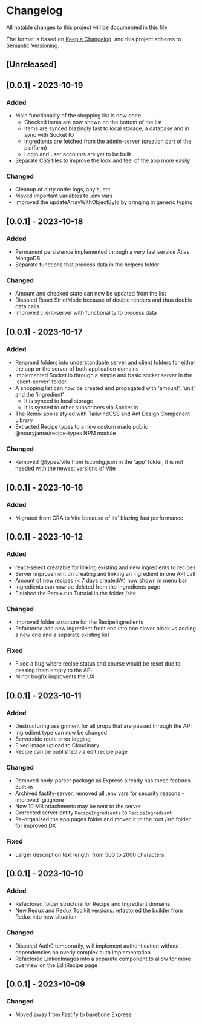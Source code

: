 # Changelog

All notable changes to this project will be documented in this file.

The format is based on [Keep a Changelog](https://keepachangelog.com/en/1.0.0/),
and this project adheres to [Semantic Versioning](https://semver.org/spec/v2.0.0.html).

## [Unreleased]

## [0.0.1] - 2023-10-19

### Added

- Main functionality of the shopping list is now done
  - Checked items are now shown on the bottom of the list
  - Items are synced blazingly fast to local storage, a database and in sync with Socket IO
  - Ingredients are fetched from the admin-server (creation part of the platform)
  - Login and user accounts are yet to be built
- Separate CSS files to improve the look and feel of the app more easily

### Changed

- Cleanup of dirty code: logs, any's, etc.
- Moved important variables to .env vars
- Improved the updateArrayWithObjectById by bringing in generic typing

## [0.0.1] - 2023-10-18

### Added

- Permanent persistence implemented through a very fast service Atlas MongoDB
- Separate functions that process data in the helpers folder

### Changed

- Amount and checked state can now be updated from the list
- Disabled React StrictMode because of double renders and thus double data calls
- Improved client-server with functionality to process data

## [0.0.1] - 2023-10-17

### Added

- Renamed folders into understandable server and client folders for either the app or the server of both application domains
- Implemented Socket.io through a simple and basic socket server in the 'client-server' folder.
- A shopping list can now be created and propagated with 'amount', 'unit' and the 'ingredient'
  - It is synced to local storage
  - It is synced to other subscribers via Socket.io
- The Remix app is styled with TailwindCSS and Ant Design Component Library
- Extracted Recipe types to a new custom made public @nouryjanse/recipe-types NPM module

### Changed

- Removed @types/vite from tsconfig.json in the 'app' folder, it is not needed with the newest versions of Vite

## [0.0.1] - 2023-10-16

### Added

- Migrated from CRA to Vite because of its' blazing fast performance

## [0.0.1] - 2023-10-12

### Added

- react-select creatable for linking existing and new ingredients to recipes
- Server improvement on creating and linking an ingredient in one API call
- Amount of new recipes (< 7 days createdAt) now shown in menu bar
- Ingredients can now be deleted from the ingredients page
- Finished the Remix.run Tutorial in the folder /site

### Changed

- Improved folder structure for the RecipeIngredients
- Refactored add new ingredient front end into one clever block vs adding a new one and a separate existing list

### Fixed

- Fixed a bug where recipe status and course would be reset due to passing them empty to the API
- Minor bugfix improvents the UX

## [0.0.1] - 2023-10-11

### Added

- Destructuring assignment for all props that are passed through the API
- Ingredient type can now be changed
- Serverside route error logging
- Fixed image upload to Cloudinary
- Recipe can be published via edit recipe page

### Changed

- Removed body-parser package as Express already has these features built-in
- Archived fastify-server, removed all .env vars for security reasons - improved .gitignore
- Now 10 MB attachments may be sent to the server
- Corrected server entity `RecipeIngredients` to `RecipeIngredient`
- Re-organised the app pages folder and moved it to the root /src folder for improved DX

### Fixed

- Larger description text length: from 500 to 2000 characters.

## [0.0.1] - 2023-10-10

### Added

- Refactored folder structure for Recipe and Ingredient domains
- New Redux and Redux Toolkit versions: refactored the builder from Redux into new situation

### Changed

- Disabled Auth0 temporarily, will implement authentication without dependencies on overly complex auth implementation
- Refactored LinkedImages into a separate component to allow for more overview on the EditRecipe page

## [0.0.1] - 2023-10-09

### Changed

- Moved away from Fastify to barebone Express
